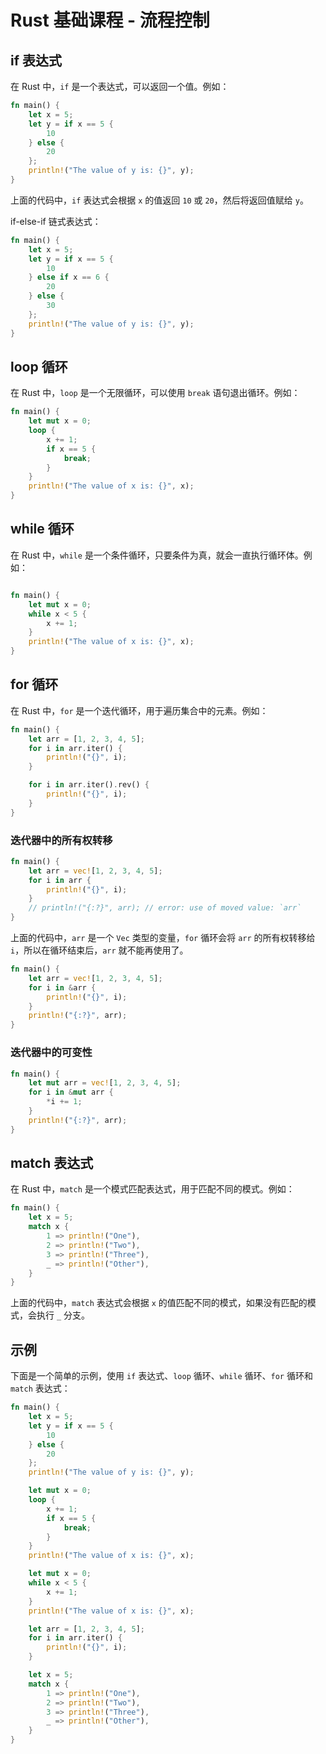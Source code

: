 # Rust 基础课程 - 流程控制

## if 表达式

在 Rust 中，`if` 是一个表达式，可以返回一个值。例如：

```rust
fn main() {
    let x = 5;
    let y = if x == 5 {
        10
    } else {
        20
    };
    println!("The value of y is: {}", y);
}
```

上面的代码中，`if` 表达式会根据 `x` 的值返回 `10` 或 `20`，然后将返回值赋给 `y`。

if-else-if 链式表达式：

```rust
fn main() {
    let x = 5;
    let y = if x == 5 {
        10
    } else if x == 6 {
        20
    } else {
        30
    };
    println!("The value of y is: {}", y);
}
```

## loop 循环

在 Rust 中，`loop` 是一个无限循环，可以使用 `break` 语句退出循环。例如：

```rust
fn main() {
    let mut x = 0;
    loop {
        x += 1;
        if x == 5 {
            break;
        }
    }
    println!("The value of x is: {}", x);
}
```

## while 循环

在 Rust 中，`while` 是一个条件循环，只要条件为真，就会一直执行循环体。例如：

```rust

fn main() {
    let mut x = 0;
    while x < 5 {
        x += 1;
    }
    println!("The value of x is: {}", x);
}
```

## for 循环

在 Rust 中，`for` 是一个迭代循环，用于遍历集合中的元素。例如：

```rust
fn main() {
    let arr = [1, 2, 3, 4, 5];
    for i in arr.iter() {
        println!("{}", i);
    }

    for i in arr.iter().rev() {
        println!("{}", i);
    }
}
```

### 迭代器中的所有权转移

```rust
fn main() {
    let arr = vec![1, 2, 3, 4, 5];
    for i in arr {
        println!("{}", i);
    }
    // println!("{:?}", arr); // error: use of moved value: `arr`
}
```

上面的代码中，`arr` 是一个 `Vec` 类型的变量，`for` 循环会将 `arr` 的所有权转移给 `i`，所以在循环结束后，`arr` 就不能再使用了。

```rust
fn main() {
    let arr = vec![1, 2, 3, 4, 5];
    for i in &arr {
        println!("{}", i);
    }
    println!("{:?}", arr);
}
```

### 迭代器中的可变性

```rust
fn main() {
    let mut arr = vec![1, 2, 3, 4, 5];
    for i in &mut arr {
        *i += 1;
    }
    println!("{:?}", arr);
}
```

## match 表达式

在 Rust 中，`match` 是一个模式匹配表达式，用于匹配不同的模式。例如：

```rust
fn main() {
    let x = 5;
    match x {
        1 => println!("One"),
        2 => println!("Two"),
        3 => println!("Three"),
        _ => println!("Other"),
    }
}
```

上面的代码中，`match` 表达式会根据 `x` 的值匹配不同的模式，如果没有匹配的模式，会执行 `_` 分支。

## 示例

下面是一个简单的示例，使用 `if` 表达式、`loop` 循环、`while` 循环、`for` 循环和 `match` 表达式：

```rust
fn main() {
    let x = 5;
    let y = if x == 5 {
        10
    } else {
        20
    };
    println!("The value of y is: {}", y);

    let mut x = 0;
    loop {
        x += 1;
        if x == 5 {
            break;
        }
    }
    println!("The value of x is: {}", x);

    let mut x = 0;
    while x < 5 {
        x += 1;
    }
    println!("The value of x is: {}", x);

    let arr = [1, 2, 3, 4, 5];
    for i in arr.iter() {
        println!("{}", i);
    }

    let x = 5;
    match x {
        1 => println!("One"),
        2 => println!("Two"),
        3 => println!("Three"),
        _ => println!("Other"),
    }
}
```

